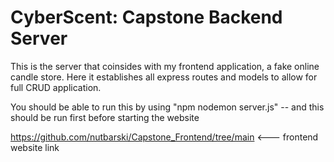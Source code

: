 # CyberScent: Capstone Backend Server

This is the server that coinsides with my frontend application, a fake online candle store. Here it establishes all express routes and models to allow for full CRUD application.

You should be able to run this by using "npm nodemon server.js" -- and this should be run first before starting the website

https://github.com/nutbarski/Capstone_Frontend/tree/main <--- frontend website link
